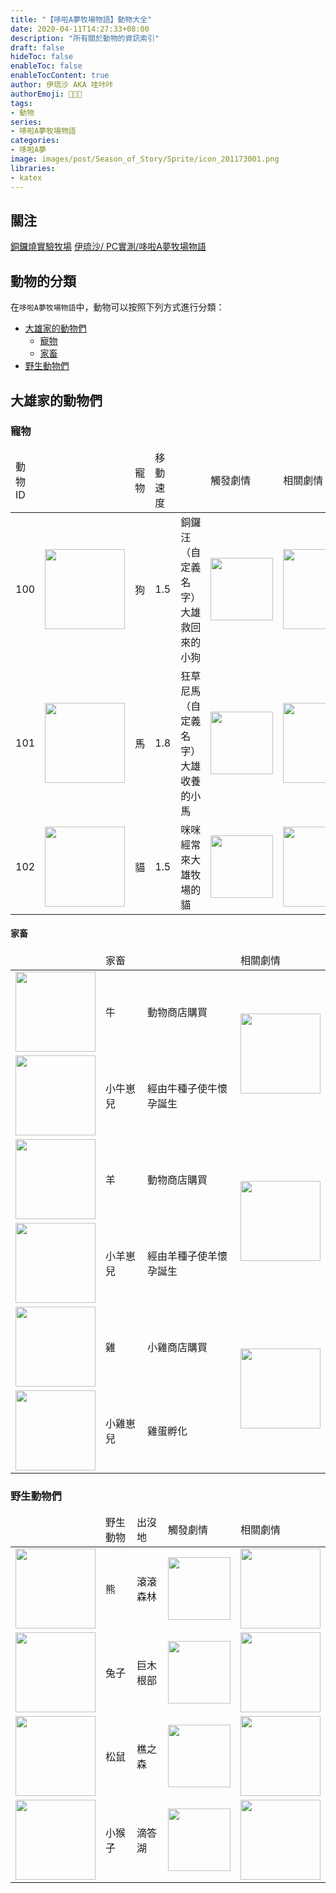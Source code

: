 ```yaml
---
title: "【哆啦A夢牧場物語】動物大全"
date: 2020-04-11T14:27:33+08:00
description: "所有關於動物的資訊索引"
draft: false
hideToc: false
enableToc: false
enableTocContent: true
author: 伊琉沙 AKA 哇咔咔
authorEmoji: 👩🏿‍🚀
tags:
- 動物 
series:
- 哆啦A夢牧場物語
categories:
- 哆啦A夢
image: images/post/Season_of_Story/Sprite/icon_201173001.png
libraries:
- katex
---
```

## 關注
[銅鑼燒實驗牧場](https://www.facebook.com/dorayakifarm/?modal=admin_todo_tour)
[伊琉沙/ PC實測/哆啦A夢牧場物語](https://docs.google.com/spreadsheets/d/1DjAbwpy9XUwY5iAoWFtHbHDwEne82c33R1dH83Qb7eY/)

## 動物的分類
在`哆啦A夢牧場物語`中，動物可以按照下列方式進行分類：
+ [大雄家的動物們](#大雄家的動物們)
    + [寵物](#寵物)
    + [家畜](#家畜)
+ [野生動物們](#野生動物們)

## 大雄家的動物們
### 寵物
<table>
      <thead>
        <tr>
            <td>動物ID</td>
            <td></td>
            <td>寵物</td>
            <td>移動速度</td>
            <td></td>
            <td>觸發劇情</td>
            <td>相關劇情</td>
        </tr>
    </thead>
    <tr>
        <td>100</td>
        <td><img width= "128px" src= "/images/post/Season_of_Story/Sprite/icon_201031170.png"></td>
        <td>狗</td>
        <td>1.5</td>
        <td>銅鑼汪（自定義名字）<br>大雄救回來的小狗</td>
        <td><img width= "100px" src= "/images/post/Season_of_Story/Sprite/icon_201041200.png"></td>
        <td><img height= "128px" src= "/images/post/Season_of_Story/Sprite/icon_201173002.png"></td>
    </tr>
    <tr>
        <td>101</td>
        <td><img width= "128px" src= "/images/post/Season_of_Story/Sprite/icon_201031160.png"></td>
        <td>馬</td>
        <td>1.8</td>
        <td>狂草尼馬（自定義名字）<br>大雄收養的小馬</td>
        <td><img width= "100px" src= "/images/post/Season_of_Story/Sprite/icon_201041130.png"></td>
        <td><img height= "128px" src= "/images/post/Season_of_Story/Sprite/icon_201173000.png"></td>
    </tr>
    <tr>
        <td>102</td>
        <td><img width= "128px" src= "/images/post/Season_of_Story/Sprite/icon_201031180.png"></td>
        <td>貓</td>
        <td>1.5</td>
        <td>咪咪<br>經常來大雄牧場的貓</td>
        <td><img width= "100px" src= "/images/post/Season_of_Story/Sprite/icon_201041010.png"></td>
        <td><img height= "128px" src= "/images/post/Season_of_Story/Sprite/icon_201173001.png"></td>
    </tr>
</table>

#### 家畜
<table>
      <thead>
        <tr>
            <td></td>
            <td>家畜</td>
            <td></td>
            <td>相關劇情</td>
        </tr>
    </thead>
    <tr>
        <td><img width= "128px" src= "/images/post/Season_of_Story/Sprite/icon_201031100.png"></td>
        <td>牛</td>
        <td>動物商店購買</td>
        <td rowspan="2"><img height= "128px" src= "/images/post/Season_of_Story/Sprite/icon_201174001.png"></td>
    </tr>
    <tr>
        <td><img width= "128px" src= "/images/post/Season_of_Story/Sprite/icon_201031110.png"></td>
        <td>小牛崽兒</td>
        <td>經由牛種子使牛懷孕誕生</td>
    </tr>
    <tr>
        <td><img width= "128px" src= "/images/post/Season_of_Story/Sprite/icon_201031120.png"></td>
        <td>羊</td>
        <td>動物商店購買</td>
        <td rowspan="2"><img height= "128px" src= "/images/post/Season_of_Story/Sprite/icon_201174101.png"></td>
    </tr>
    <tr>
        <td><img width= "128px" src= "/images/post/Season_of_Story/Sprite/icon_201031130.png"></td>
        <td>小羊崽兒</td>
        <td>經由羊種子使羊懷孕誕生</td>
    </tr>
    <tr>
        <td><img width= "128px" src= "/images/post/Season_of_Story/Sprite/icon_201031140.png"></td>
        <td>雞</td>
        <td>小雞商店購買</td>
        <td rowspan="2"><img height= "128px" src= "/images/post/Season_of_Story/Sprite/icon_201174201.png"></td>
    </tr>
    <tr>
        <td><img width= "128px" src= "/images/post/Season_of_Story/Sprite/icon_201031150.png"></td>
        <td>小雞崽兒</td>
        <td>雞蛋孵化</td>
    </tr>
</table>

### 野生動物們
  <table>
      <thead>
        <tr>
            <td></td>
            <td>野生動物</td>
            <td>出沒地</td>
            <td>觸發劇情</td>
            <td>相關劇情</td>
        </tr>
    </thead>
    <tr>
        <td><img width= "128px" src= "/images/post/Season_of_Story/Sprite/icon_201031210.png"></td>
        <td>熊</td>
        <td>滾滾森林</td>
        <td><img width= "100px" src= "/images/post/Season_of_Story/Sprite/icon_201041040.png"></td>
        <td><img height= "128px" src= "/images/post/Season_of_Story/Sprite/icon_201173004.png"></td>
    </tr>
    <tr>
        <td><img width= "128px" src= "/images/post/Season_of_Story/Sprite/icon_201031220.png"></td>
        <td>兔子</td>
        <td>巨木根部</td>
        <td><img width= "100px" src= "/images/post/Season_of_Story/Sprite/icon_201041070.png"></td>
        <td><img height= "128px" src= "/images/post/Season_of_Story/Sprite/icon_201173005.png"></td>
    </tr>
    <tr>
        <td><img width= "128px" src= "/images/post/Season_of_Story/Sprite/icon_201031190.png"></td>
        <td>松鼠</td>
        <td>樵之森</td>
        <td><img width= "100px" src= "/images/post/Season_of_Story/Sprite/icon_201041030.png"></td>
        <td><img height= "128px" src= "/images/post/Season_of_Story/Sprite/icon_201173006.png"></td>
    </tr>
    <tr>
        <td><img width= "128px" src= "/images/post/Season_of_Story/Sprite/icon_201031200.png"></td>
        <td>小猴子</td>
        <td>滴答湖</td>
        <td><img width= "100px" src= "/images/post/Season_of_Story/Sprite/icon_201041020.png"></td>
        <td><img height= "128px" src= "/images/post/Season_of_Story/Sprite/icon_201173003.png"></td>
    </tr>
</table>